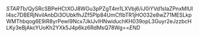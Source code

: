 $START$b/QySRcSBPeHCtXOJ8WGu3pPZgT4m1LXVbj6/iJ0iYVd1sIaZPnxMIUlI4sc7DBERjNvilAnbDi3OUbkfhJZf5Plp84UmCfIbTR1jHO032e8wZ71MESLkpWMThbqog6E9iR8yrPewI9Ncx7JklJvIHNwiduchKH039opL3Guyr2eJzzbcHLKy3eBjAkcYUoKh2YXk5J4p6kz6RdMsQ78Wg==$END$